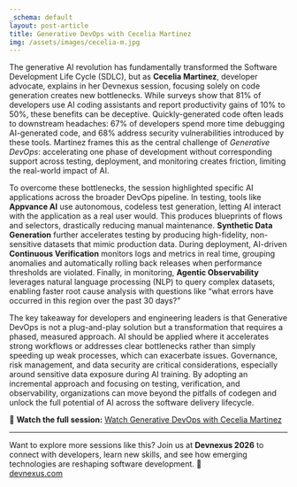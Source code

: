 ```yaml
---
_schema: default
layout: post-article
title: Generative DevOps with Cecelia Martinez
img: /assets/images/cecelia-m.jpg
---
```

The generative AI revolution has fundamentally transformed the Software Development Life Cycle (SDLC), but as **Cecelia Martinez**, developer advocate, explains in her Devnexus session, focusing solely on code generation creates new bottlenecks. While surveys show that 81% of developers use AI coding assistants and report productivity gains of 10% to 50%, these benefits can be deceptive. Quickly-generated code often leads to downstream headaches: 67% of developers spend more time debugging AI-generated code, and 68% address security vulnerabilities introduced by these tools. Martinez frames this as the central challenge of *Generative DevOps*: accelerating one phase of development without corresponding support across testing, deployment, and monitoring creates friction, limiting the real-world impact of AI.

To overcome these bottlenecks, the session highlighted specific AI applications across the broader DevOps pipeline. In testing, tools like **Appvance AI** use autonomous, codeless test generation, letting AI interact with the application as a real user would. This produces blueprints of flows and selectors, drastically reducing manual maintenance. **Synthetic Data Generation** further accelerates testing by producing high-fidelity, non-sensitive datasets that mimic production data. During deployment, AI-driven **Continuous Verification** monitors logs and metrics in real time, grouping anomalies and automatically rolling back releases when performance thresholds are violated. Finally, in monitoring, **Agentic Observability** leverages natural language processing (NLP) to query complex datasets, enabling faster root cause analysis with questions like “what errors have occurred in this region over the past 30 days?”

The key takeaway for developers and engineering leaders is that Generative DevOps is not a plug-and-play solution but a transformation that requires a phased, measured approach. AI should be applied where it accelerates strong workflows or addresses clear bottlenecks rather than simply speeding up weak processes, which can exacerbate issues. Governance, risk management, and data security are critical considerations, especially around sensitive data exposure during AI training. By adopting an incremental approach and focusing on testing, verification, and observability, organizations can move beyond the pitfalls of codegen and unlock the full potential of AI across the software delivery lifecycle.

🎥 **Watch the full session:** [Watch Generative DevOps with Cecelia Martinez](https://www.youtube.com/watch?v=bOnTbrusOXY)


---

Want to explore more sessions like this? Join us at **Devnexus 2026** to connect with developers, learn new skills, and see how emerging technologies are reshaping software development. 🚀<br> [devnexus.com](https://devnexus.com)